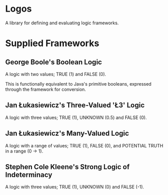 Logos
=====

A library for defining and evaluating logic frameworks.

# Supplied Frameworks

## George Boole's Boolean Logic

A logic with two values; TRUE (1) and FALSE (0).

This is functionally equivalent to Java's primitive booleans, expressed through the framework for conversion.

## Jan Łukasiewicz's Three-Valued 'Ł3' Logic

A logic with three values; TRUE (1), UNKNOWN (0.5) and FALSE (0).

## Jan Łukasiewicz's Many-Valued Logic

A logic with a range of values; TRUE (1), FALSE (0), and POTENTIAL TRUTH in a range (0 -> 1).

## Stephen Cole Kleene's Strong Logic of Indeterminacy

A logic with three values; TRUE (1), UNKNOWN (0) and FALSE (-1).
